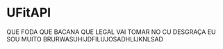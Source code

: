 # UFitAPI
QUE FODA QUE BACANA QUE LEGAL VAI TOMAR NO CU DESGRAÇA EU SOU MUITO BRURWASUHIJDFILUJOSADHLIJKNLSAD

